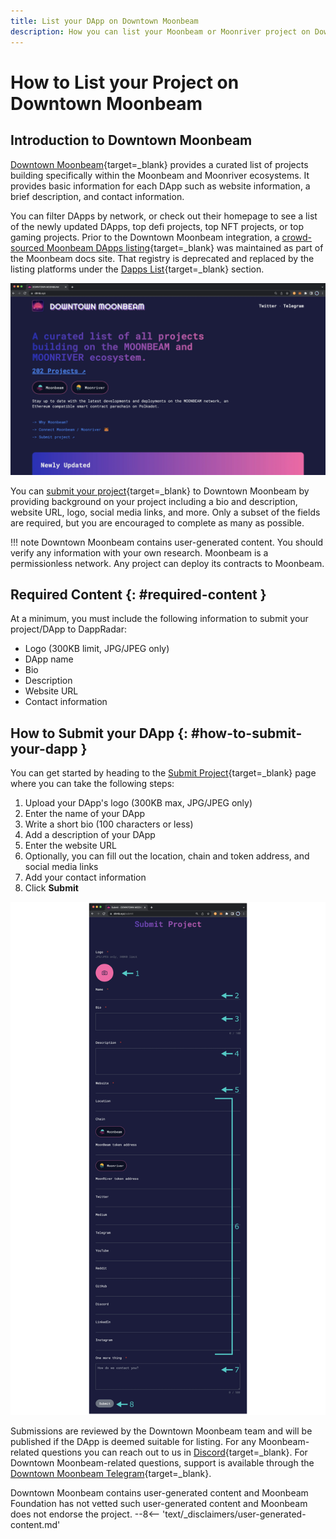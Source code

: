 ```yaml
---
title: List your DApp on Downtown Moonbeam
description: How you can list your Moonbeam or Moonriver project on Downtown Moonbeam, a listing platform for smart contracts and DApps deployed to Moonbeam and Moonriver.
---
```


# How to List your Project on Downtown Moonbeam

## Introduction to Downtown Moonbeam

[Downtown Moonbeam](https://www.dtmb.xyz/){target=_blank} provides a curated list of projects building specifically within the Moonbeam and Moonriver ecosystems. It provides basic information for each DApp such as website information, a brief description, and contact information.

You can filter DApps by network, or check out their homepage to see a list of the newly updated DApps, top defi projects, top NFT projects, or top gaming projects. Prior to the Downtown Moonbeam integration, a [crowd-sourced Moonbeam DApps listing](https://github.com/moonbeam-foundation/moonbeam-project-directory){target=_blank} was maintained as part of the Moonbeam docs site. That registry is deprecated and replaced by the listing platforms under the [Dapps List](/learn/dapps-list/){target=_blank} section.

![Downtown Moonbeam Home Page](/images/learn/dapps-list/dtmb/dtmb-1.webp)

You can [submit your project](https://www.dtmb.xyz/submit){target=_blank} to Downtown Moonbeam by providing background on your project including a bio and description, website URL, logo, social media links, and more. Only a subset of the fields are required, but you are encouraged to complete as many as possible.

!!! note
    Downtown Moonbeam contains user-generated content. You should verify any information with your own research. Moonbeam is a permissionless network. Any project can deploy its contracts to Moonbeam.

## Required Content {: #required-content }

At a minimum, you must include the following information to submit your project/DApp to DappRadar:

 - Logo (300KB limit, JPG/JPEG only)
 - DApp name
 - Bio
 - Description
 - Website URL
 - Contact information

## How to Submit your DApp {: #how-to-submit-your-dapp }

You can get started by heading to the [Submit Project](https://www.dtmb.xyz/submit){target=_blank} page where you can take the following steps:

 1. Upload your DApp's logo (300KB max, JPG/JPEG only)  
 2. Enter the name of your DApp
 3. Write a short bio (100 characters or less)
 4. Add a description of your DApp
 5. Enter the website URL
 6. Optionally, you can fill out the location, chain and token address, and social media links
 7. Add your contact information
 8. Click **Submit**

![How to Submit your DApp](/images/learn/dapps-list/dtmb/dtmb-2.webp)

Submissions are reviewed by the Downtown Moonbeam team and will be published if the DApp is deemed suitable for listing. For any Moonbeam-related questions you can reach out to us in [Discord](https://discord.gg/moonbeam){target=_blank}. For Downtown Moonbeam-related questions, support is available through the [Downtown Moonbeam Telegram](https://t.me/dtmb_xyz){target=_blank}.


<div class="page-disclaimer">
  Downtown Moonbeam contains user-generated content and Moonbeam Foundation has not vetted such user-generated content and Moonbeam does not endorse the project.
  --8<-- 'text/_disclaimers/user-generated-content.md'
</div>